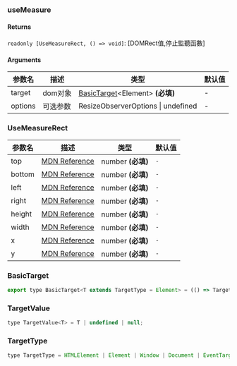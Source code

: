 ### useMeasure

#### Returns
`readonly [UseMeasureRect, () => void]`: [DOMRect值,停止監聽函數]

#### Arguments
|参数名|描述|类型|默认值|
|---|---|---|---|
|target|dom对象|[BasicTarget](#BasicTarget)&lt;Element&gt;  **(必填)**|-|
|options|可选参数|ResizeObserverOptions \| undefined |-|

### UseMeasureRect

|参数名|描述|类型|默认值|
|---|---|---|---|
|top|[MDN Reference](https://developer.mozilla.org/docs/Web/API/DOMRectReadOnly/top)|number  **(必填)**|`-`|
|bottom|[MDN Reference](https://developer.mozilla.org/docs/Web/API/DOMRectReadOnly/bottom)|number  **(必填)**|`-`|
|left|[MDN Reference](https://developer.mozilla.org/docs/Web/API/DOMRectReadOnly/left)|number  **(必填)**|`-`|
|right|[MDN Reference](https://developer.mozilla.org/docs/Web/API/DOMRectReadOnly/right)|number  **(必填)**|`-`|
|height|[MDN Reference](https://developer.mozilla.org/docs/Web/API/DOMRectReadOnly/height)|number  **(必填)**|`-`|
|width|[MDN Reference](https://developer.mozilla.org/docs/Web/API/DOMRectReadOnly/width)|number  **(必填)**|`-`|
|x|[MDN Reference](https://developer.mozilla.org/docs/Web/API/DOMRectReadOnly/x)|number  **(必填)**|`-`|
|y|[MDN Reference](https://developer.mozilla.org/docs/Web/API/DOMRectReadOnly/y)|number  **(必填)**|`-`|

### BasicTarget

```js
export type BasicTarget<T extends TargetType = Element> = (() => TargetValue<T>) | TargetValue<T> | MutableRefObject<TargetValue<T>>;
```

### TargetValue

```js
type TargetValue<T> = T | undefined | null;
```

### TargetType

```js
type TargetType = HTMLElement | Element | Window | Document | EventTarget;
```
